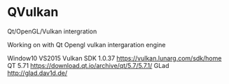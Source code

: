 # QVulkan
Qt/OpenGL/Vulkan intergration

Working on with Qt Opengl vulkan intergaration engine

Window10
VS2015
Vulkan SDK 1.0.37     https://vulkan.lunarg.com/sdk/home
QT 5.71               https://download.qt.io/archive/qt/5.7/5.7.1/
GLad                  http://glad.dav1d.de/
